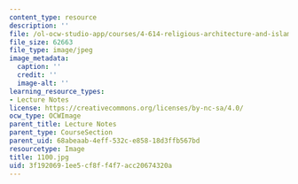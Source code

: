 ```yaml
---
content_type: resource
description: ''
file: /ol-ocw-studio-app/courses/4-614-religious-architecture-and-islamic-cultures-fall-2002/3f1920691ee5cf8ff4f7acc20674320a_1100.jpg
file_size: 62663
file_type: image/jpeg
image_metadata:
  caption: ''
  credit: ''
  image-alt: ''
learning_resource_types:
- Lecture Notes
license: https://creativecommons.org/licenses/by-nc-sa/4.0/
ocw_type: OCWImage
parent_title: Lecture Notes
parent_type: CourseSection
parent_uid: 68abeaab-4eff-532c-e858-18d3ffb567bd
resourcetype: Image
title: 1100.jpg
uid: 3f192069-1ee5-cf8f-f4f7-acc20674320a
---
```

